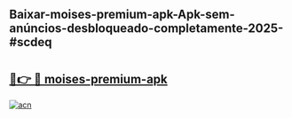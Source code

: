 ## Baixar-moises-premium-apk-Apk-sem-anúncios-desbloqueado-completamente-2025-#scdeq

# <h2><a href="https://ainizakaria.my?title=moises-premium-apk&ref=20M">🔗👉 🔴 moises-premium-apk</a></h2>

[![acn](https://github.com/user-attachments/assets/0f9c940e-d8b0-45ae-aac7-cd30a18b3e1c)](https://ainizakaria.my?title=moises-premium-apk&ref=20M)

